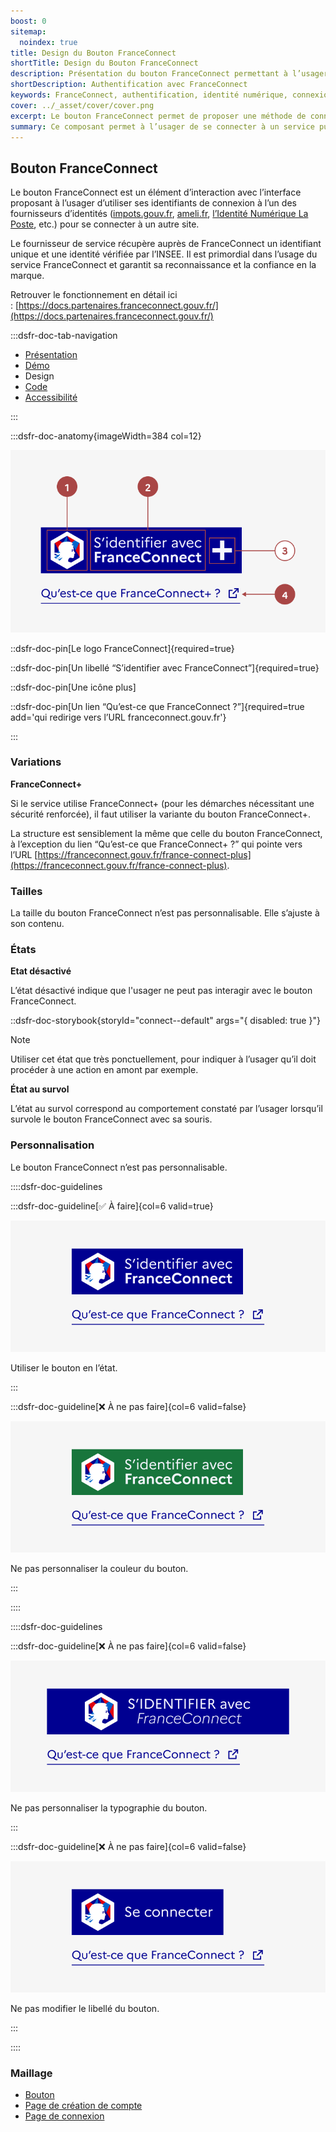 ```yaml
---
boost: 0
sitemap:
  noindex: true
title: Design du Bouton FranceConnect
shortTitle: Design du Bouton FranceConnect
description: Présentation du bouton FranceConnect permettant à l’usager de s’authentifier via un fournisseur d’identité officiel reconnu par l’État.
shortDescription: Authentification avec FranceConnect
keywords: FranceConnect, authentification, identité numérique, connexion, bouton, DSFR, sécurité, accessibilité
cover: ../_asset/cover/cover.png
excerpt: Le bouton FranceConnect permet de proposer une méthode de connexion sécurisée en utilisant l’identité numérique d’un fournisseur agréé. Il s’intègre dans les interfaces comme premier choix d’authentification.
summary: Ce composant permet à l’usager de se connecter à un service public en ligne via FranceConnect, solution officielle d’identification. Il garantit la fiabilité de l’identité transmise et s’intègre comme option d’authentification prioritaire. Le bouton suit des règles d’intégration strictes pour assurer sa clarté, éviter toute confusion avec d’autres services et maintenir la confiance dans la marque FranceConnect.
---
```


## Bouton FranceConnect

Le bouton FranceConnect est un élément d’interaction avec l’interface proposant à l’usager d’utiliser ses identifiants de connexion à l’un des fournisseurs d’identités ([impots.gouv.fr](http://impots.gouv.fr/), [ameli.fr](http://ameli.fr/), [l’Identité Numérique La Poste](https://lidentitenumerique.laposte.fr/), etc.) pour se connecter à un autre site.

Le fournisseur de service récupère auprès de FranceConnect un identifiant unique et une identité vérifiée par l’INSEE. Il est primordial dans l’usage du service FranceConnect et garantit sa reconnaissance et la confiance en la marque.

Retrouver le fonctionnement en détail ici : [https://docs.partenaires.franceconnect.gouv.fr/](https://docs.partenaires.franceconnect.gouv.fr/)

:::dsfr-doc-tab-navigation

- [Présentation](../index.md)
- [Démo](../demo/index.md)
- Design
- [Code](../code/index.md)
- [Accessibilité](../accessibility/index.md)

:::

:::dsfr-doc-anatomy{imageWidth=384 col=12}

![Anatomie du bouton FranceConnect](../_asset/anatomy/anatomy-1.png)

::dsfr-doc-pin[Le logo FranceConnect]{required=true}

::dsfr-doc-pin[Un libellé “S’identifier avec FranceConnect”]{required=true}

::dsfr-doc-pin[Une icône plus]

::dsfr-doc-pin[Un lien “Qu’est-ce que FranceConnect ?”]{required=true add='qui redirige vers l’URL franceconnect.gouv.fr'}

:::

### Variations

**FranceConnect+**

Si le service utilise FranceConnect+ (pour les démarches nécessitant une sécurité renforcée), il faut utiliser la variante du bouton FranceConnect+.

La structure est sensiblement la même que celle du bouton FranceConnect, à l’exception du lien “Qu’est-ce que FranceConnect+ ?” qui pointe vers l’URL [https://franceconnect.gouv.fr/france-connect-plus](https://franceconnect.gouv.fr/france-connect-plus).

### Tailles

La taille du bouton FranceConnect n’est pas personnalisable. Elle s’ajuste à son contenu.

### États

**Etat désactivé**

L’état désactivé indique que l'usager ne peut pas interagir avec le bouton FranceConnect.

::dsfr-doc-storybook{storyId="connect--default" args="{ disabled: true }"}

> [!NOTE]
> Utiliser cet état que très ponctuellement, pour indiquer à l’usager qu’il doit procéder à une action en amont par exemple.

**État au survol**

L’état au survol correspond au comportement constaté par l’usager lorsqu’il survole le bouton FranceConnect avec sa souris.

### Personnalisation

Le bouton FranceConnect n’est pas personnalisable.

::::dsfr-doc-guidelines

:::dsfr-doc-guideline[✅ À faire]{col=6 valid=true}

![](../_asset/custom/do-1.png)

Utiliser le bouton en l’état.

:::

:::dsfr-doc-guideline[❌ À ne pas faire]{col=6 valid=false}

![](../_asset/custom/dont-1.png)

Ne pas personnaliser la couleur du bouton.

:::

::::


::::dsfr-doc-guidelines

:::dsfr-doc-guideline[❌ À ne pas faire]{col=6 valid=false}

![](../_asset/custom/dont-2.png)

Ne pas personnaliser la typographie du bouton.

:::

:::dsfr-doc-guideline[❌ À ne pas faire]{col=6 valid=false}

![](../_asset/custom/dont-3.png)

Ne pas modifier le libellé du bouton.

:::

::::

### Maillage

- [Bouton](../../../../button/_part/doc/index.md)
- [Page de création de compte](../../../../../layout/page/register/_part/doc/index.md)
- [Page de connexion](../../../../../layout/page/login/_part/doc/index.md)
